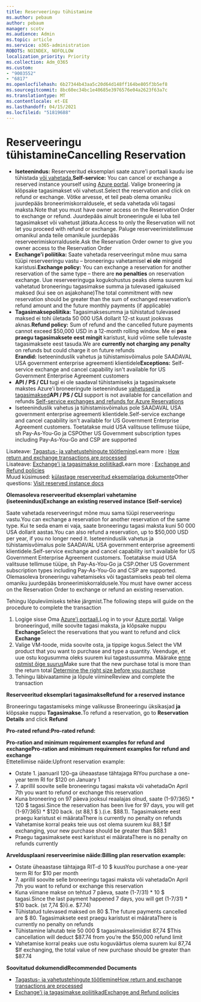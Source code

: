 ```yaml
---
title: Reserveeringu tühistamine
ms.author: pebaum
author: pebaum
manager: scotv
ms.audience: Admin
ms.topic: article
ms.service: o365-administration
ROBOTS: NOINDEX, NOFOLLOW
localization_priority: Priority
ms.collection: Adm_O365
ms.custom:
- "9003552"
- "6817"
ms.openlocfilehash: 6b27344b43aa5c20d64d148ff164be805f3b5ef8
ms.sourcegitcommit: 8bc60ec34bc1e40685e3976576e04a2623f63a7c
ms.translationtype: MT
ms.contentlocale: et-EE
ms.lasthandoff: 04/15/2021
ms.locfileid: "51819688"
---
```

# <a name="cancelling-reservation"></a><span data-ttu-id="5e282-102">Reserveeringu tühistamine</span><span class="sxs-lookup"><span data-stu-id="5e282-102">Cancelling Reservation</span></span>

- <span data-ttu-id="5e282-103">**Iseteenindus:** Reserveeritud eksemplari saate azure'i portaali kaudu ise tühistada [või vahetada.](https://portal.azure.com/#blade/Microsoft_Azure_Reservations/ReservationsBrowseBlade)</span><span class="sxs-lookup"><span data-stu-id="5e282-103">**Self-service:** You can cancel or exchange a reserved instance yourself using [Azure portal](https://portal.azure.com/#blade/Microsoft_Azure_Reservations/ReservationsBrowseBlade).</span></span> <span data-ttu-id="5e282-104">Valige broneering ja klõpsake tagasimakset või vahetust.</span><span class="sxs-lookup"><span data-stu-id="5e282-104">Select the reservation and click on refund or exchange.</span></span> <span data-ttu-id="5e282-105">Võtke arvesse, et teil peab olema omaniku juurdepääs broneerimiskorraldusele, et seda vahetada või tagasi maksta.</span><span class="sxs-lookup"><span data-stu-id="5e282-105">Note that you must have owner access on the Reservation Order to exchange or refund.</span></span> <span data-ttu-id="5e282-106">Juurdepääs ainult broneeringule ei luba teil tagasimakset või vahetust jätkata.</span><span class="sxs-lookup"><span data-stu-id="5e282-106">Access to only the Reservation will not let you proceed with refund or exchange.</span></span> <span data-ttu-id="5e282-107">Paluge reserveerimistellimuse omanikul anda teile omanikule juurdepääs reserveerimiskorraldusele.</span><span class="sxs-lookup"><span data-stu-id="5e282-107">Ask the Reservation Order owner to give you owner access to the Reservation Order</span></span>
- <span data-ttu-id="5e282-108">**Exchange'i poliitika:** Saate vahetada reserveeringut mõne muu sama tüüpi reserveeringu vastu – broneeringu vahetamisel **ei ole** mingeid karistusi.</span><span class="sxs-lookup"><span data-stu-id="5e282-108">**Exchange policy:** You can exchange a reservation for another reservation of the same type – there are **no penalties** on reservation exchange.</span></span> <span data-ttu-id="5e282-109">Uue reserveeringuga kogukohustus peaks olema suurem kui vahetatud broneeringu tagasimakse summa ja tulevased igakuised maksed (kui see on asjakohane)</span><span class="sxs-lookup"><span data-stu-id="5e282-109">The total commitment with new reservation should be greater than the sum of exchanged reservation’s refund amount and the future monthly payments (if applicable)</span></span>
- <span data-ttu-id="5e282-110">**Tagasimaksepoliitika:** Tagasimaksesumma ja tühistatud tulevased maksed ei tohi ületada 50 000 USA dollarit 12-st kuust jooksvas aknas.</span><span class="sxs-lookup"><span data-stu-id="5e282-110">**Refund policy:** Sum of refund and the cancelled future payments cannot exceed $50,000 USD in a 12-month rolling window.</span></span> <span data-ttu-id="5e282-111">Me ei **pea praegu tagasimaksete eest mingit** karistust, kuid võime selle tulevaste tagasimaksete eest tasuda.</span><span class="sxs-lookup"><span data-stu-id="5e282-111">We are **currently not charging any penalty** on refunds but could charge it on future refunds</span></span>  
    <span data-ttu-id="5e282-112">**Erandid:** Iseteeninduslik vahetus ja tühistamisvõimalus pole SAADAVAL USA government enterprise agreementi klientidele</span><span class="sxs-lookup"><span data-stu-id="5e282-112">**Exceptions:** Self-service exchange and cancel capability isn't available for US Government Enterprise Agreement customers</span></span>
- <span data-ttu-id="5e282-113">**API / PS / CLI** tugi ei ole saadaval tühistamiseks ja tagasimaksete makstes Azure'i broneeringute iseteeninduse [vahetused ja tagasimaksed](https://docs.microsoft.com/azure/cost-management-billing/reservations/exchange-and-refund-azure-reservations?WT.mc_id=Portal-Microsoft_Azure_Support)</span><span class="sxs-lookup"><span data-stu-id="5e282-113">**API / PS / CLI** support is not available for cancellation and refunds [Self-service exchanges and refunds for Azure Reservations](https://docs.microsoft.com/azure/cost-management-billing/reservations/exchange-and-refund-azure-reservations?WT.mc_id=Portal-Microsoft_Azure_Support)</span></span>
- <span data-ttu-id="5e282-114">Iseteeninduslik vahetus ja tühistamisvõimalus pole SAADAVAL USA government enterprise agreementi klientidele.</span><span class="sxs-lookup"><span data-stu-id="5e282-114">Self-service exchange and cancel capability isn't available for US Government Enterprise Agreement customers.</span></span> <span data-ttu-id="5e282-115">Toetatakse muid USA valitsuse tellimuse tüüpe, sh Pay-As-You-Go ja CSP</span><span class="sxs-lookup"><span data-stu-id="5e282-115">Other US Government subscription types including Pay-As-You-Go and CSP are supported</span></span>

<span data-ttu-id="5e282-116">Lisateave: [Tagastus- ja vahetustehingute töötlemine](https://docs.microsoft.com/azure/billing/billing-azure-reservations-self-service-exchange-and-refund?WT.mc_id=Portal-Microsoft_Azure_Support#how-return-and-exchange-transactions-are-processed)</span><span class="sxs-lookup"><span data-stu-id="5e282-116">Learn more : [How return and exchange transactions are processed](https://docs.microsoft.com/azure/billing/billing-azure-reservations-self-service-exchange-and-refund?WT.mc_id=Portal-Microsoft_Azure_Support#how-return-and-exchange-transactions-are-processed)</span></span>  
<span data-ttu-id="5e282-117">Lisateave: [Exchange'i ja tagasimakse poliitikad](https://docs.microsoft.com/azure/billing/billing-azure-reservations-self-service-exchange-and-refund?WT.mc_id=Portal-Microsoft_Azure_Support#exchange-policies)</span><span class="sxs-lookup"><span data-stu-id="5e282-117">Learn more : [Exchange and Refund policies](https://docs.microsoft.com/azure/billing/billing-azure-reservations-self-service-exchange-and-refund?WT.mc_id=Portal-Microsoft_Azure_Support#exchange-policies)</span></span>  
<span data-ttu-id="5e282-118">Muud küsimused: [külastage reserveeritud eksemplariga dokumente](https://docs.microsoft.com/azure/billing/billing-save-compute-costs-reservations?WT.mc_id=Portal-Microsoft_Azure_Support)</span><span class="sxs-lookup"><span data-stu-id="5e282-118">Other questions: [Visit reserved instance docs](https://docs.microsoft.com/azure/billing/billing-save-compute-costs-reservations?WT.mc_id=Portal-Microsoft_Azure_Support)</span></span>

<span data-ttu-id="5e282-119">**Olemasoleva reserveeritud eksemplari vahetamine (iseteenindus)**</span><span class="sxs-lookup"><span data-stu-id="5e282-119">**Exchange an existing reserved instance (Self-service)**</span></span>

<span data-ttu-id="5e282-120">Saate vahetada reserveeringut mõne muu sama tüüpi reserveeringu vastu.</span><span class="sxs-lookup"><span data-stu-id="5e282-120">You can exchange a reservation for another reservation of the same type.</span></span> <span data-ttu-id="5e282-121">Kui te seda enam ei vaja, saate broneeringu tagasi maksta kuni 50 000 USA dollarit aastas.</span><span class="sxs-lookup"><span data-stu-id="5e282-121">You can also refund a reservation, up to $50,000 USD per year, if you no longer need it.</span></span> <span data-ttu-id="5e282-122">Iseteeninduslik vahetus ja tühistamisvõimalus pole SAADAVAL USA government enterprise agreementi klientidele.</span><span class="sxs-lookup"><span data-stu-id="5e282-122">Self-service exchange and cancel capability isn't available for US Government Enterprise Agreement customers.</span></span> <span data-ttu-id="5e282-123">Toetatakse muid USA valitsuse tellimuse tüüpe, sh Pay-As-You-Go ja CSP.</span><span class="sxs-lookup"><span data-stu-id="5e282-123">Other US Government subscription types including Pay-As-You-Go and CSP are supported.</span></span> <span data-ttu-id="5e282-124">Olemasoleva broneeringu vahetamiseks või tagastamiseks peab teil olema omaniku juurdepääs broneerimiskorraldusele.</span><span class="sxs-lookup"><span data-stu-id="5e282-124">You must have owner access on the Reservation Order to exchange or refund an existing reservation.</span></span>

<span data-ttu-id="5e282-125">Tehingu lõpuleviimiseks tehke järgmist.</span><span class="sxs-lookup"><span data-stu-id="5e282-125">The following steps will guide on the procedure to complete the transaction</span></span>

1. <span data-ttu-id="5e282-126">Logige sisse Oma [Azure'i portaali.](https://portal.azure.com/#blade/Microsoft_Azure_Reservations/ReservationsBrowseBlade)</span><span class="sxs-lookup"><span data-stu-id="5e282-126">Log in to your [Azure portal](https://portal.azure.com/#blade/Microsoft_Azure_Reservations/ReservationsBrowseBlade).</span></span> <span data-ttu-id="5e282-127">Valige broneeringud, mille soovite tagasi maksta, ja klõpsake nuppu **Exchange**</span><span class="sxs-lookup"><span data-stu-id="5e282-127">Select the reservations that you want to refund and click **Exchange**</span></span>
2. <span data-ttu-id="5e282-128">Valige VM-toode, mida soovite osta, ja tippige kogus.</span><span class="sxs-lookup"><span data-stu-id="5e282-128">Select the VM product that you want to purchase and type a quantity.</span></span> <span data-ttu-id="5e282-129">Veenduge, et uue ostu kogusumma oleks suurem kui tagastussumma. Määrake [enne ostmist õige suurus](https://docs.microsoft.com/azure/virtual-machines/windows/prepay-reserved-vm-instances?WT.mc_id=Portal-Microsoft_Azure_Support#determine-the-right-vm-size-before-you-buy)</span><span class="sxs-lookup"><span data-stu-id="5e282-129">Make sure that the new purchase total is more than the return total [Determine the right size before you purchase](https://docs.microsoft.com/azure/virtual-machines/windows/prepay-reserved-vm-instances?WT.mc_id=Portal-Microsoft_Azure_Support#determine-the-right-vm-size-before-you-buy)</span></span>
3. <span data-ttu-id="5e282-130">Tehingu läbivaatamine ja lõpule viimine</span><span class="sxs-lookup"><span data-stu-id="5e282-130">Review and complete the transaction</span></span>

<span data-ttu-id="5e282-131">**Reserveeritud eksemplari tagasimakse**</span><span class="sxs-lookup"><span data-stu-id="5e282-131">**Refund for a reserved instance**</span></span>

<span data-ttu-id="5e282-132">Broneeringu tagastamiseks minge valikusse Broneeringu üksikasjad **ja** klõpsake nuppu **Tagasimakse.**</span><span class="sxs-lookup"><span data-stu-id="5e282-132">To refund a reservation, go to **Reservation Details** and click **Refund**</span></span>

<span data-ttu-id="5e282-133">**Pro-rated refund:**</span><span class="sxs-lookup"><span data-stu-id="5e282-133">**Pro-rated refund:**</span></span>

<span data-ttu-id="5e282-134">**Pro-ration and minimum requirement examples for refund and exchange**</span><span class="sxs-lookup"><span data-stu-id="5e282-134">**Pro-ration and minimum requirement examples for refund and exchange**</span></span>  
<span data-ttu-id="5e282-135">Ettetellimise näide:</span><span class="sxs-lookup"><span data-stu-id="5e282-135">Upfront reservation example:</span></span>

- <span data-ttu-id="5e282-136">Ostate 1. jaanuaril 120-ga üheaastase tähtajaga RI</span><span class="sxs-lookup"><span data-stu-id="5e282-136">You purchase a one-year term RI for $120 on January 1</span></span>
- <span data-ttu-id="5e282-137">7. aprillil soovite selle broneeringu tagasi maksta või vahetada</span><span class="sxs-lookup"><span data-stu-id="5e282-137">On April 7th you want to refund or exchange this reservation</span></span>
- <span data-ttu-id="5e282-138">Kuna broneering on 97 päeva jooksul reaalajas olnud, saate (1-97/365) \* 120 $ tagasi.</span><span class="sxs-lookup"><span data-stu-id="5e282-138">Since the reservation has been live for 97 days, you will get (1-97/365) \* $120 back.</span></span> <span data-ttu-id="5e282-139">(st 88,1 $ ).</span><span class="sxs-lookup"><span data-stu-id="5e282-139">(i.e. $88.1).</span></span> <span data-ttu-id="5e282-140">Tagasimaksete eest praegu karistust ei määrata</span><span class="sxs-lookup"><span data-stu-id="5e282-140">There is currently no penalty on refunds</span></span>
- <span data-ttu-id="5e282-141">Vahetamise korral peaks teie uus ost olema suurem kui 88,1 $</span><span class="sxs-lookup"><span data-stu-id="5e282-141">If exchanging, your new purchase should be greater than $88.1</span></span>
- <span data-ttu-id="5e282-142">Praegu tagasimaksete eest karistust ei määrata</span><span class="sxs-lookup"><span data-stu-id="5e282-142">There is no penalty on refunds currently</span></span>

<span data-ttu-id="5e282-143">**Arveldusplaani reserveerimise näide:**</span><span class="sxs-lookup"><span data-stu-id="5e282-143">**Billing plan reservation example:**</span></span>

- <span data-ttu-id="5e282-144">Ostate üheaastase tähtajaga RIT-d 10 $ kuus</span><span class="sxs-lookup"><span data-stu-id="5e282-144">You purchase a one-year term RI for $10 per month</span></span>
- <span data-ttu-id="5e282-145">7. aprillil soovite selle broneeringu tagasi maksta või vahetada</span><span class="sxs-lookup"><span data-stu-id="5e282-145">On April 7th you want to refund or exchange this reservation</span></span>
- <span data-ttu-id="5e282-146">Kuna viimane makse on tehtud 7 päeva, saate (1-7/31) \* 10 $ tagasi.</span><span class="sxs-lookup"><span data-stu-id="5e282-146">Since the last payment happened 7 days, you will get (1-7/31) \* $10 back.</span></span> <span data-ttu-id="5e282-147">(st 7,74 $)</span><span class="sxs-lookup"><span data-stu-id="5e282-147">(i.e. $7.74)</span></span>
- <span data-ttu-id="5e282-148">Tühistatud tulevased maksed on 80 $.</span><span class="sxs-lookup"><span data-stu-id="5e282-148">The future payments cancelled are $ 80.</span></span> <span data-ttu-id="5e282-149">Tagasimaksete eest praegu karistust ei määrata</span><span class="sxs-lookup"><span data-stu-id="5e282-149">There is currently no penalty on refunds</span></span>
- <span data-ttu-id="5e282-150">Tühistamine lahutab teie 50 000 $ tagasimakselimiidist 87,74 $</span><span class="sxs-lookup"><span data-stu-id="5e282-150">This cancellation will deduct $87.74 from you’re the $50,000 refund limit</span></span>
- <span data-ttu-id="5e282-151">Vahetamise korral peaks uue ostu koguväärtus olema suurem kui 87,74 $</span><span class="sxs-lookup"><span data-stu-id="5e282-151">If exchanging, the total value of new purchase should be greater than $87.74</span></span>

<span data-ttu-id="5e282-152">**Soovitatud dokumendid**</span><span class="sxs-lookup"><span data-stu-id="5e282-152">**Recommended Documents**</span></span>

- [<span data-ttu-id="5e282-153">Tagastus- ja vahetustehingute töötlemine</span><span class="sxs-lookup"><span data-stu-id="5e282-153">How return and exchange transactions are processed</span></span>](https://docs.microsoft.com/azure/billing/billing-azure-reservations-self-service-exchange-and-refund?WT.mc_id=Portal-Microsoft_Azure_Support#how-return-and-exchange-transactions-are-processed)
- [<span data-ttu-id="5e282-154">Exchange'i ja tagasimakse poliitikad</span><span class="sxs-lookup"><span data-stu-id="5e282-154">Exchange and Refund policies</span></span>](https://docs.microsoft.com/azure/billing/billing-azure-reservations-self-service-exchange-and-refund?WT.mc_id=Portal-Microsoft_Azure_Support#exchange-policies)